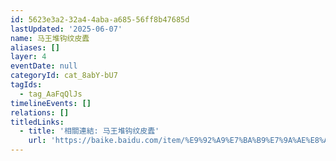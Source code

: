 ```yaml
---
id: 5623e3a2-32a4-4aba-a685-56ff8b47685d
lastUpdated: '2025-06-07'
name: 马王堆钩纹皮蠹
aliases: []
layer: 4
eventDate: null
categoryId: cat_8abY-bU7
tagIds:
  - tag_AaFqQlJs
timelineEvents: []
relations: []
titledLinks:
  - title: '相關連結: 马王堆钩纹皮蠹'
    url: 'https://baike.baidu.com/item/%E9%92%A9%E7%BA%B9%E7%9A%AE%E8%A0%B9/10148440'
---
```


